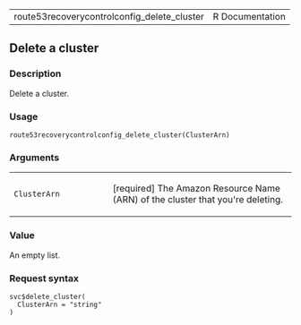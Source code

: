 <table style="width: 100%;">
<tbody>
<tr class="odd">
<td>route53recoverycontrolconfig_delete_cluster</td>
<td style="text-align: right;">R Documentation</td>
</tr>
</tbody>
</table>

## Delete a cluster

### Description

Delete a cluster.

### Usage

    route53recoverycontrolconfig_delete_cluster(ClusterArn)

### Arguments

<table>
<colgroup>
<col style="width: 35%" />
<col style="width: 65%" />
</colgroup>
<tbody>
<tr class="odd">
<td><code
id="route53recoverycontrolconfig_delete_cluster_:_ClusterArn">ClusterArn</code></td>
<td><p>[required] The Amazon Resource Name (ARN) of the cluster that
you're deleting.</p></td>
</tr>
</tbody>
</table>

### Value

An empty list.

### Request syntax

    svc$delete_cluster(
      ClusterArn = "string"
    )

